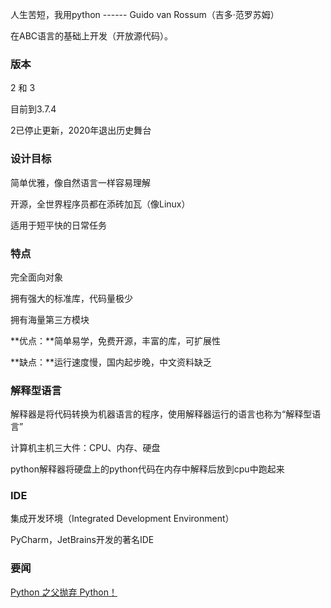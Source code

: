人生苦短，我用python ------ Guido van Rossum（吉多·范罗苏姆）

在ABC语言的基础上开发（开放源代码）。

### 版本

2 和 3

目前到3.7.4

2已停止更新，2020年退出历史舞台



### 设计目标

简单优雅，像自然语言一样容易理解

开源，全世界程序员都在添砖加瓦（像Linux）

适用于短平快的日常任务



### 特点

完全面向对象

拥有强大的标准库，代码量极少

拥有海量第三方模块

**优点：**简单易学，免费开源，丰富的库，可扩展性

**缺点：**运行速度慢，国内起步晚，中文资料缺乏



### 解释型语言

解释器是将代码转换为机器语言的程序，使用解释器运行的语言也称为“解释型语言”

计算机主机三大件：CPU、内存、硬盘

python解释器将硬盘上的python代码在内存中解释后放到cpu中跑起来



### IDE

集成开发环境（Integrated Development Environment）

PyCharm，JetBrains开发的著名IDE



### 要闻

[Python 之父抛弃 Python！](https://www.jiqizhixin.com/articles/2018-07-14-4)